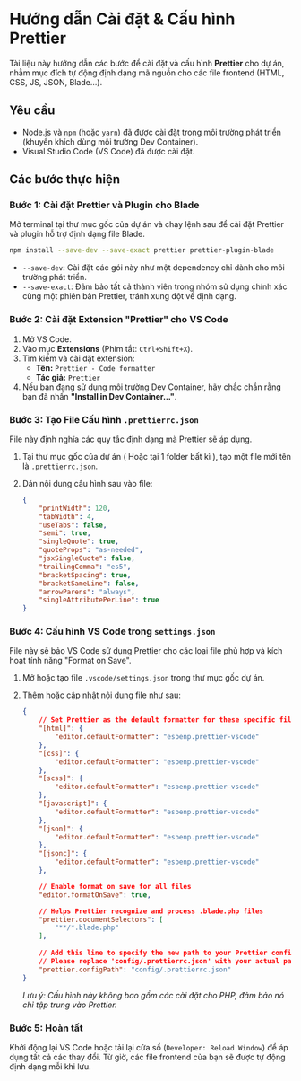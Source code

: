 # Hướng dẫn Cài đặt & Cấu hình Prettier

Tài liệu này hướng dẫn các bước để cài đặt và cấu hình **Prettier** cho dự án, nhằm mục đích tự động định dạng mã nguồn cho các file frontend (HTML, CSS, JS, JSON, Blade...).

## Yêu cầu

-   Node.js và `npm` (hoặc `yarn`) đã được cài đặt trong môi trường phát triển (khuyến khích dùng môi trường Dev Container).
-   Visual Studio Code (VS Code) đã được cài đặt.

## Các bước thực hiện

### Bước 1: Cài đặt Prettier và Plugin cho Blade

Mở terminal tại thư mục gốc của dự án và chạy lệnh sau để cài đặt Prettier và plugin hỗ trợ định dạng file Blade.

```bash
npm install --save-dev --save-exact prettier prettier-plugin-blade
```

-   `--save-dev`: Cài đặt các gói này như một dependency chỉ dành cho môi trường phát triển.
-   `--save-exact`: Đảm bảo tất cả thành viên trong nhóm sử dụng chính xác cùng một phiên bản Prettier, tránh xung đột về định dạng.

### Bước 2: Cài đặt Extension "Prettier" cho VS Code

1.  Mở VS Code.
2.  Vào mục **Extensions** (Phím tắt: `Ctrl+Shift+X`).
3.  Tìm kiếm và cài đặt extension:
    -   **Tên:** `Prettier - Code formatter`
    -   **Tác giả:** `Prettier`
4.  Nếu bạn đang sử dụng môi trường Dev Container, hãy chắc chắn rằng bạn đã nhấn **"Install in Dev Container..."**.

### Bước 3: Tạo File Cấu hình `.prettierrc.json`

File này định nghĩa các quy tắc định dạng mà Prettier sẽ áp dụng.

1.  Tại thư mục gốc của dự án ( Hoặc tại 1 folder bất kì ), tạo một file mới tên là `.prettierrc.json`.
2.  Dán nội dung cấu hình sau vào file:

    ```json
    {
        "printWidth": 120,
        "tabWidth": 4,
        "useTabs": false,
        "semi": true,
        "singleQuote": true,
        "quoteProps": "as-needed",
        "jsxSingleQuote": false,
        "trailingComma": "es5",
        "bracketSpacing": true,
        "bracketSameLine": false,
        "arrowParens": "always",
        "singleAttributePerLine": true
    }
    ```

### Bước 4: Cấu hình VS Code trong `settings.json`

File này sẽ bảo VS Code sử dụng Prettier cho các loại file phù hợp và kích hoạt tính năng "Format on Save".

1.  Mở hoặc tạo file `.vscode/settings.json` trong thư mục gốc dự án.
2.  Thêm hoặc cập nhật nội dung file như sau:

    ```json
    {
        // Set Prettier as the default formatter for these specific file types
        "[html]": {
            "editor.defaultFormatter": "esbenp.prettier-vscode"
        },
        "[css]": {
            "editor.defaultFormatter": "esbenp.prettier-vscode"
        },
        "[scss]": {
            "editor.defaultFormatter": "esbenp.prettier-vscode"
        },
        "[javascript]": {
            "editor.defaultFormatter": "esbenp.prettier-vscode"
        },
        "[json]": {
            "editor.defaultFormatter": "esbenp.prettier-vscode"
        },
        "[jsonc]": {
            "editor.defaultFormatter": "esbenp.prettier-vscode"
        },
    
        // Enable format on save for all files
        "editor.formatOnSave": true,
    
        // Helps Prettier recognize and process .blade.php files
        "prettier.documentSelectors": [
            "**/*.blade.php"
        ],
        
        // Add this line to specify the new path to your Prettier config file.
        // Please replace 'config/.prettierrc.json' with your actual path.
        "prettier.configPath": "config/.prettierrc.json"
    }
    ```
    *Lưu ý: Cấu hình này không bao gồm các cài đặt cho PHP, đảm bảo nó chỉ tập trung vào Prettier.*

### Bước 5: Hoàn tất

Khởi động lại VS Code hoặc tải lại cửa sổ (`Developer: Reload Window`) để áp dụng tất cả các thay đổi. Từ giờ, các file frontend của bạn sẽ được tự động định dạng mỗi khi lưu.